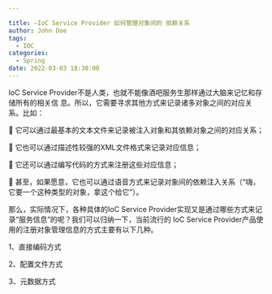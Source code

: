 ```yaml
---

title: —IoC Service Provider 如何管理对象间的 依赖关系
author: John Doe
tags:
  - IOC
categories:
  - Spring
date: 2022-03-03 18:30:00
---
```


IoC Service Provider不是人类，也就不能像酒吧服务生那样通过大脑来记忆和存储所有的相关信
息。所以，它需要寻求其他方式来记录诸多对象之间的对应关系。比如：

 它可以通过最基本的文本文件来记录被注入对象和其依赖对象之间的对应关系； 

 它也可以通过描述性较强的XML文件格式来记录对应信息；

 它还可以通过编写代码的方式来注册这些对应信息； 

 甚至，如果愿意，它也可以通过语音方式来记录对象间的依赖注入关系（“嗨，它要一个这种类型的对象，拿这个给它”）。

那么，实际情况下，各种具体的IoC Service Provider实现又是通过哪些方式来记录“服务信息”的呢？我们可以归纳一下，当前流行的 IoC Service Provider产品使用的注册对象管理信息的方式主要有以下几种。

1、直接编码方式

2、配置文件方式

3、元数据方式
